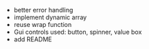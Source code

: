 - better error handling
- implement dynamic array
- reuse wrap function
- Gui controls used: button, spinner, value box  
- add README